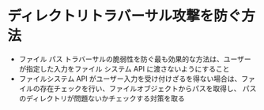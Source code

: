 # ディレクトリトラバーサル攻撃を防ぐ方法

- ファイル パス トラバーサルの脆弱性を防ぐ最も効果的な方法は、ユーザーが指定した入力をファイル システム API に渡さないようにすること
- ファイルシステム API がユーザー入力を受け付けざるを得ない場合は、ファイルの存在チェックを行い、ファイルオブジェクトからパスを取得し、
  パスのディレクトリが問題ないかチェックする対策を取る
